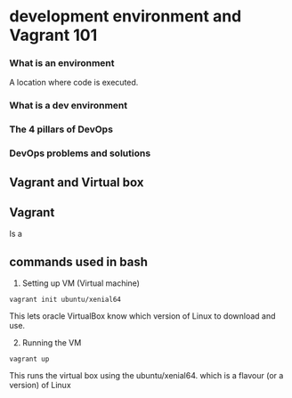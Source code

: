 # development environment and Vagrant 101

### What is an environment
A location where code is executed.

### What is a dev environment

### The 4 pillars of DevOps

### DevOps problems and solutions


## Vagrant and Virtual box

## Vagrant
Is a



## commands used in bash
1. Setting up VM (Virtual machine)
```
vagrant init ubuntu/xenial64
```
This lets oracle VirtualBox know which version of Linux to download and use.

2. Running the VM
```
vagrant up
```
This runs the virtual box using the ubuntu/xenial64.
which is a flavour (or a version) of Linux
